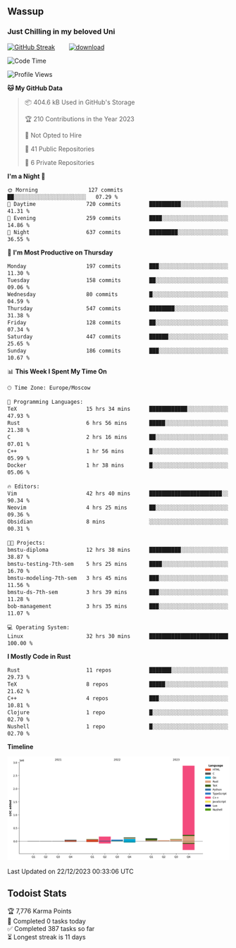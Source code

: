 ## Wassup 
### Just Chilling in my beloved Uni 

<!--
-->

[![GitHub Streak](http://github-readme-streak-stats.herokuapp.com?user=archeoss&theme=shades-of-purple&hide_border=true&date_format=j%20M%5B%20Y%5D)](https://git.io/streak-stats)&nbsp;&nbsp;&nbsp;&nbsp;&nbsp;&nbsp;&nbsp;&nbsp;[![download](https://user-images.githubusercontent.com/68448737/147796309-d8b65b1d-4dde-40d9-b03a-2b42aaa6cd43.jpeg)
](http://bmstu.ru/)

<!--START_SECTION:waka-->
![Code Time](http://img.shields.io/badge/Code%20Time-2%2C268%20hrs%2022%20mins-blue)

![Profile Views](http://img.shields.io/badge/Profile%20Views-1-blue)

**🐱 My GitHub Data** 

> 📦 404.6 kB Used in GitHub's Storage 
 > 
> 🏆 210 Contributions in the Year 2023
 > 
> 🚫 Not Opted to Hire
 > 
> 📜 41 Public Repositories 
 > 
> 🔑 6 Private Repositories 
 > 
**I'm a Night 🦉** 

```text
🌞 Morning                127 commits         ██░░░░░░░░░░░░░░░░░░░░░░░   07.29 % 
🌆 Daytime                720 commits         ██████████░░░░░░░░░░░░░░░   41.31 % 
🌃 Evening                259 commits         ████░░░░░░░░░░░░░░░░░░░░░   14.86 % 
🌙 Night                  637 commits         █████████░░░░░░░░░░░░░░░░   36.55 % 
```
📅 **I'm Most Productive on Thursday** 

```text
Monday                   197 commits         ███░░░░░░░░░░░░░░░░░░░░░░   11.30 % 
Tuesday                  158 commits         ██░░░░░░░░░░░░░░░░░░░░░░░   09.06 % 
Wednesday                80 commits          █░░░░░░░░░░░░░░░░░░░░░░░░   04.59 % 
Thursday                 547 commits         ████████░░░░░░░░░░░░░░░░░   31.38 % 
Friday                   128 commits         ██░░░░░░░░░░░░░░░░░░░░░░░   07.34 % 
Saturday                 447 commits         ██████░░░░░░░░░░░░░░░░░░░   25.65 % 
Sunday                   186 commits         ███░░░░░░░░░░░░░░░░░░░░░░   10.67 % 
```


📊 **This Week I Spent My Time On** 

```text
🕑︎ Time Zone: Europe/Moscow

💬 Programming Languages: 
TeX                      15 hrs 34 mins      ████████████░░░░░░░░░░░░░   47.93 % 
Rust                     6 hrs 56 mins       █████░░░░░░░░░░░░░░░░░░░░   21.38 % 
C                        2 hrs 16 mins       ██░░░░░░░░░░░░░░░░░░░░░░░   07.01 % 
C++                      1 hr 56 mins        █░░░░░░░░░░░░░░░░░░░░░░░░   05.99 % 
Docker                   1 hr 38 mins        █░░░░░░░░░░░░░░░░░░░░░░░░   05.06 % 

🔥 Editors: 
Vim                      42 hrs 40 mins      ███████████████████████░░   90.34 % 
Neovim                   4 hrs 25 mins       ██░░░░░░░░░░░░░░░░░░░░░░░   09.36 % 
Obsidian                 8 mins              ░░░░░░░░░░░░░░░░░░░░░░░░░   00.31 % 

🐱‍💻 Projects: 
bmstu-diploma            12 hrs 38 mins      ██████████░░░░░░░░░░░░░░░   38.87 % 
bmstu-testing-7th-sem    5 hrs 25 mins       ████░░░░░░░░░░░░░░░░░░░░░   16.70 % 
bmstu-modeling-7th-sem   3 hrs 45 mins       ███░░░░░░░░░░░░░░░░░░░░░░   11.56 % 
bmstu-ds-7th-sem         3 hrs 39 mins       ███░░░░░░░░░░░░░░░░░░░░░░   11.28 % 
bob-management           3 hrs 35 mins       ███░░░░░░░░░░░░░░░░░░░░░░   11.07 % 

💻 Operating System: 
Linux                    32 hrs 30 mins      █████████████████████████   100.00 % 
```

**I Mostly Code in Rust** 

```text
Rust                     11 repos            ███████░░░░░░░░░░░░░░░░░░   29.73 % 
TeX                      8 repos             █████░░░░░░░░░░░░░░░░░░░░   21.62 % 
C++                      4 repos             ███░░░░░░░░░░░░░░░░░░░░░░   10.81 % 
Clojure                  1 repo              █░░░░░░░░░░░░░░░░░░░░░░░░   02.70 % 
Nushell                  1 repo              █░░░░░░░░░░░░░░░░░░░░░░░░   02.70 % 
```



**Timeline**

![Lines of Code chart](https://raw.githubusercontent.com/archeoss/archeoss/master/assets/bar_graph.png)


 Last Updated on 22/12/2023 00:33:06 UTC
<!--END_SECTION:waka-->

## Todoist Stats

<!-- TODO-IST:START -->
🏆  7,776 Karma Points           
🌸  Completed 0 tasks today           
✅  Completed 387 tasks so far           
⏳  Longest streak is 11 days
<!-- TODO-IST:END -->

